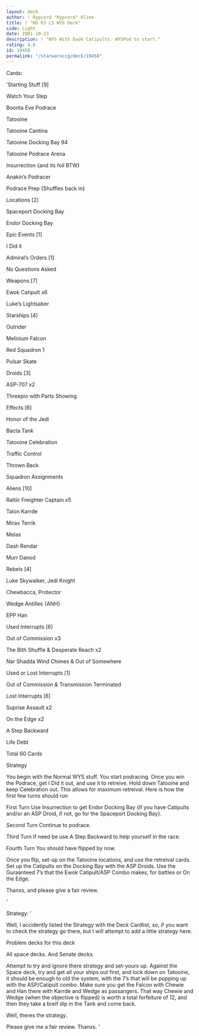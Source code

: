 ```yaml
---
layout: deck
author: ! Rypcord "Rypcord" Kline
title: ! "NO R3 LS WYS Deck"
side: Light
date: 2001-10-23
description: ! "WYS With Ewok Catipults. WYSPod to start."
rating: 4.0
id: 19458
permalink: "/starwarsccg/deck/19458"
---
```

Cards: 

'Starting Stuff [9]

Watch Your Step

Boonta Eve Podrace

Tatooine

Tatooine Cantina

Tatooine Docking Bay 94

Tatooine Podrace Arena

Insurrection {and its foil BTW}

Anakin’s Podracer

Podrace Prep {Shuffles back in}


Locations [2]

 Spaceport Docking Bay

Endor Docking Bay


Epic Events [1]

I Did it


Admiral’s Orders [1]

No Questions Asked


Weapons [7]

Ewok Catipult x6

Luke’s Lightsaber


Starships [4]

Outrider

Melinium Falcon

Red Squadron 1

Pulsar Skate


Droids [3]

ASP-707 x2

Threepio with Parts Showing


Effects [6]

Honor of the Jedi

Bacta Tank

Tatooine Celebration

Traffic Control

Thrown Back

Squadron Assignments


Aliens [10]

Raltiir Freighter Captain x5

Talon Karrde

Mirax Terrik

Melas

Dash Rendar

Murr Danod


Rebels [4]

Luke Skywalker, Jedi Knight

Chewbacca, Protector

Wedge Antilles {ANH}

EPP Han


Used Interrupts [6]

Out of Commission x3

The Bith Shuffle & Desperate Reach x2

Nar Shadda Wind Chimes & Out of Somewhere


Used or Lost Interrupts [1]

Out of Commission & Transmission Terminated


Lost Interrupts [6]

Suprise Assault x2

On the Edge x2

A Step Backward

Life Debt


Total 60 Cards


Strategy

You begin with the Normal WYS stuff. You start podracing. Once you win the Podrace, get I Did it out, and use it to retreive. Hold down Tatooine and keep Celebration out. This allows for maximum retreival. Here is how the first few turns should run

First Turn Use Insurrection to get Endor Docking Bay {if you have Catipults and/or an ASP Droid, if not, go for the  Spaceport Docking Bay}. 

Second Turn Continue to podrace. 

Third Turn If need be use A Step Backward to help yourself in the race.

Fourth Turn You should have flipped by now.


Once you flip, set-up on the Tatooine locations, and use the retreival cards. Set up the Catipults on the Docking Bay with the ASP Droids. Use the Guraanteed 7’s that the Ewok Catipult/ASP Combo makes, for battles or On the Edge. 


Thanxs, and please give a fair review.









'

Strategy: '

Well, I accidently listed the Strategy with the Deck Cardlist, so, if you want to check the strategy go there, but I will attempt to add a little strategy here.


Problem decks for this deck

All space decks. And Senate decks.


Attempt to try and ignore there strategy and set-yours up. Against the Space deck, try and get all your ships out first, and lock down on Tatooine, it should be enough to old the system, with the 7’s that will be popping up with the ASP/Catipult combo. Make sure you get the Falcon with Chewie and Han there with Karrde and Wedge as passangers. That way Chewie and Wedge {when the objective is flipped} is worth a total forfeiture of 12, and then they take a breif dip in the Tank and come back. 


Well, theres the strategy.


Please give me a fair review. Thanxs. '
